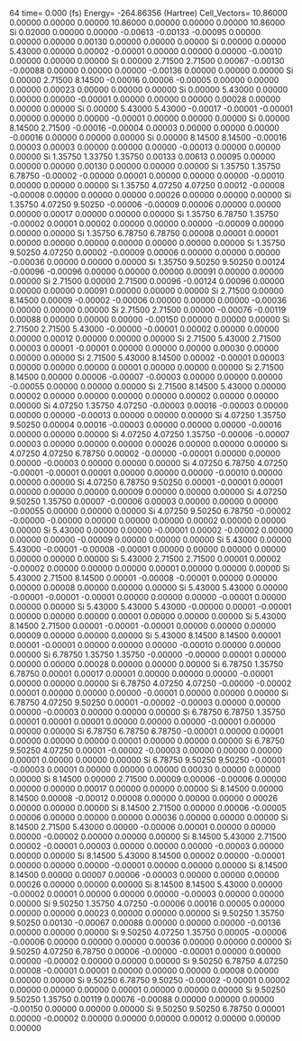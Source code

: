 64 
   time=    0.000 (fs)  Energy= -264.86356 (Hartree) Cell_Vectors= 10.86000  0.00000  0.00000  0.00000 10.86000  0.00000  0.00000  0.00000 10.86000 
  Si    0.02000  0.00000  0.00000  -0.00613 -0.00133 -0.00095  0.00000  0.00000  0.00000   0.00130  0.00000  0.00000  0.00000
  Si    0.00000  0.00000  5.43000   0.00000  0.00002 -0.00001  0.00000  0.00000  0.00000  -0.00010  0.00000  0.00000  0.00000
  Si    0.00000  2.71500  2.71500   0.00067 -0.00130 -0.00088  0.00000  0.00000  0.00000  -0.00136  0.00000  0.00000  0.00000
  Si    0.00000  2.71500  8.14500  -0.00016  0.00006 -0.00005  0.00000  0.00000  0.00000   0.00023  0.00000  0.00000  0.00000
  Si    0.00000  5.43000  0.00000   0.00000  0.00000 -0.00001  0.00000  0.00000  0.00000   0.00028  0.00000  0.00000  0.00000
  Si    0.00000  5.43000  5.43000  -0.00017 -0.00001 -0.00001  0.00000  0.00000  0.00000  -0.00001  0.00000  0.00000  0.00000
  Si    0.00000  8.14500  2.71500  -0.00016 -0.00004  0.00003  0.00000  0.00000  0.00000  -0.00016  0.00000  0.00000  0.00000
  Si    0.00000  8.14500  8.14500  -0.00016  0.00003  0.00003  0.00000  0.00000  0.00000  -0.00013  0.00000  0.00000  0.00000
  Si    1.35750  1.33750  1.35750   0.00133  0.00613  0.00095  0.00000  0.00000  0.00000   0.00130  0.00000  0.00000  0.00000
  Si    1.35750  1.35750  6.78750  -0.00002 -0.00000  0.00001  0.00000  0.00000  0.00000  -0.00010  0.00000  0.00000  0.00000
  Si    1.35750  4.07250  4.07250   0.00012 -0.00008 -0.00008  0.00000  0.00000  0.00000   0.00026  0.00000  0.00000  0.00000
  Si    1.35750  4.07250  9.50250  -0.00006 -0.00009  0.00006  0.00000  0.00000  0.00000   0.00017  0.00000  0.00000  0.00000
  Si    1.35750  6.78750  1.35750  -0.00002  0.00001  0.00002  0.00000  0.00000  0.00000  -0.00009  0.00000  0.00000  0.00000
  Si    1.35750  6.78750  6.78750   0.00008  0.00001  0.00001  0.00000  0.00000  0.00000   0.00000  0.00000  0.00000  0.00000
  Si    1.35750  9.50250  4.07250   0.00002 -0.00009  0.00006  0.00000  0.00000  0.00000  -0.00036  0.00000  0.00000  0.00000
  Si    1.35750  9.50250  9.50250   0.00124 -0.00096 -0.00096  0.00000  0.00000  0.00000   0.00091  0.00000  0.00000  0.00000
  Si    2.71500  0.00000  2.71500   0.00096 -0.00124  0.00096  0.00000  0.00000  0.00000   0.00091  0.00000  0.00000  0.00000
  Si    2.71500  0.00000  8.14500   0.00009 -0.00002 -0.00006  0.00000  0.00000  0.00000  -0.00036  0.00000  0.00000  0.00000
  Si    2.71500  2.71500  0.00000  -0.00076 -0.00119  0.00088  0.00000  0.00000  0.00000  -0.00150  0.00000  0.00000  0.00000
  Si    2.71500  2.71500  5.43000  -0.00000 -0.00001  0.00002  0.00000  0.00000  0.00000   0.00012  0.00000  0.00000  0.00000
  Si    2.71500  5.43000  2.71500   0.00003  0.00001 -0.00001  0.00000  0.00000  0.00000   0.00030  0.00000  0.00000  0.00000
  Si    2.71500  5.43000  8.14500   0.00002 -0.00001  0.00003  0.00000  0.00000  0.00000   0.00001  0.00000  0.00000  0.00000
  Si    2.71500  8.14500  0.00000   0.00006 -0.00007 -0.00003  0.00000  0.00000  0.00000  -0.00055  0.00000  0.00000  0.00000
  Si    2.71500  8.14500  5.43000   0.00000  0.00002  0.00000  0.00000  0.00000  0.00000   0.00002  0.00000  0.00000  0.00000
  Si    4.07250  1.35750  4.07250  -0.00003  0.00016 -0.00003  0.00000  0.00000  0.00000  -0.00013  0.00000  0.00000  0.00000
  Si    4.07250  1.35750  9.50250   0.00004  0.00016 -0.00003  0.00000  0.00000  0.00000  -0.00016  0.00000  0.00000  0.00000
  Si    4.07250  4.07250  1.35750  -0.00006 -0.00007  0.00003  0.00000  0.00000  0.00000   0.00026  0.00000  0.00000  0.00000
  Si    4.07250  4.07250  6.78750   0.00002 -0.00000 -0.00001  0.00000  0.00000  0.00000  -0.00003  0.00000  0.00000  0.00000
  Si    4.07250  6.78750  4.07250  -0.00001 -0.00001  0.00001  0.00000  0.00000  0.00000  -0.00010  0.00000  0.00000  0.00000
  Si    4.07250  6.78750  9.50250   0.00001 -0.00001  0.00001  0.00000  0.00000  0.00000   0.00009  0.00000  0.00000  0.00000
  Si    4.07250  9.50250  1.35750   0.00007 -0.00006  0.00003  0.00000  0.00000  0.00000  -0.00055  0.00000  0.00000  0.00000
  Si    4.07250  9.50250  6.78750  -0.00002 -0.00000 -0.00000  0.00000  0.00000  0.00000   0.00002  0.00000  0.00000  0.00000
  Si    5.43000  0.00000  0.00000  -0.00001  0.00002 -0.00002  0.00000  0.00000  0.00000  -0.00009  0.00000  0.00000  0.00000
  Si    5.43000  0.00000  5.43000  -0.00001 -0.00008 -0.00001  0.00000  0.00000  0.00000   0.00000  0.00000  0.00000  0.00000
  Si    5.43000  2.71500  2.71500   0.00001  0.00002 -0.00002  0.00000  0.00000  0.00000   0.00001  0.00000  0.00000  0.00000
  Si    5.43000  2.71500  8.14500   0.00001 -0.00008 -0.00001  0.00000  0.00000  0.00000   0.00008  0.00000  0.00000  0.00000
  Si    5.43000  5.43000  0.00000  -0.00001 -0.00001 -0.00001  0.00000  0.00000  0.00000  -0.00001  0.00000  0.00000  0.00000
  Si    5.43000  5.43000  5.43000  -0.00000  0.00001 -0.00001  0.00000  0.00000  0.00000   0.00001  0.00000  0.00000  0.00000
  Si    5.43000  8.14500  2.71500   0.00001 -0.00001 -0.00001  0.00000  0.00000  0.00000   0.00009  0.00000  0.00000  0.00000
  Si    5.43000  8.14500  8.14500   0.00001  0.00001 -0.00001  0.00000  0.00000  0.00000  -0.00010  0.00000  0.00000  0.00000
  Si    6.78750  1.35750  1.35750  -0.00000 -0.00000  0.00001  0.00000  0.00000  0.00000   0.00028  0.00000  0.00000  0.00000
  Si    6.78750  1.35750  6.78750   0.00001  0.00017  0.00001  0.00000  0.00000  0.00000  -0.00001  0.00000  0.00000  0.00000
  Si    6.78750  4.07250  4.07250  -0.00000 -0.00002  0.00001  0.00000  0.00000  0.00000  -0.00001  0.00000  0.00000  0.00000
  Si    6.78750  4.07250  9.50250   0.00001 -0.00002 -0.00003  0.00000  0.00000  0.00000  -0.00003  0.00000  0.00000  0.00000
  Si    6.78750  6.78750  1.35750   0.00001  0.00001  0.00001  0.00000  0.00000  0.00000  -0.00001  0.00000  0.00000  0.00000
  Si    6.78750  6.78750  6.78750  -0.00001  0.00000  0.00001  0.00000  0.00000  0.00000   0.00001  0.00000  0.00000  0.00000
  Si    6.78750  9.50250  4.07250   0.00001 -0.00002 -0.00003  0.00000  0.00000  0.00000   0.00001  0.00000  0.00000  0.00000
  Si    6.78750  9.50250  9.50250  -0.00001 -0.00003  0.00001  0.00000  0.00000  0.00000   0.00030  0.00000  0.00000  0.00000
  Si    8.14500  0.00000  2.71500   0.00009  0.00006 -0.00006  0.00000  0.00000  0.00000   0.00017  0.00000  0.00000  0.00000
  Si    8.14500  0.00000  8.14500   0.00008 -0.00012  0.00008  0.00000  0.00000  0.00000   0.00026  0.00000  0.00000  0.00000
  Si    8.14500  2.71500  0.00000   0.00006 -0.00005  0.00006  0.00000  0.00000  0.00000   0.00036  0.00000  0.00000  0.00000
  Si    8.14500  2.71500  5.43000   0.00000 -0.00006  0.00001  0.00000  0.00000  0.00000  -0.00002  0.00000  0.00000  0.00000
  Si    8.14500  5.43000  2.71500   0.00002 -0.00001  0.00003  0.00000  0.00000  0.00000  -0.00003  0.00000  0.00000  0.00000
  Si    8.14500  5.43000  8.14500   0.00002  0.00000 -0.00001  0.00000  0.00000  0.00000  -0.00001  0.00000  0.00000  0.00000
  Si    8.14500  8.14500  0.00000   0.00007  0.00006 -0.00003  0.00000  0.00000  0.00000   0.00026  0.00000  0.00000  0.00000
  Si    8.14500  8.14500  5.43000   0.00000 -0.00002  0.00001  0.00000  0.00000  0.00000  -0.00003  0.00000  0.00000  0.00000
  Si    9.50250  1.35750  4.07250  -0.00006  0.00016  0.00005  0.00000  0.00000  0.00000   0.00023  0.00000  0.00000  0.00000
  Si    9.50250  1.35750  9.50250   0.00130 -0.00067  0.00088  0.00000  0.00000  0.00000  -0.00136  0.00000  0.00000  0.00000
  Si    9.50250  4.07250  1.35750   0.00005 -0.00006 -0.00006  0.00000  0.00000  0.00000   0.00036  0.00000  0.00000  0.00000
  Si    9.50250  4.07250  6.78750   0.00006 -0.00000 -0.00001  0.00000  0.00000  0.00000  -0.00002  0.00000  0.00000  0.00000
  Si    9.50250  6.78750  4.07250   0.00008 -0.00001  0.00001  0.00000  0.00000  0.00000   0.00008  0.00000  0.00000  0.00000
  Si    9.50250  6.78750  9.50250  -0.00002 -0.00001  0.00002  0.00000  0.00000  0.00000   0.00001  0.00000  0.00000  0.00000
  Si    9.50250  9.50250  1.35750   0.00119  0.00076 -0.00088  0.00000  0.00000  0.00000  -0.00150  0.00000  0.00000  0.00000
  Si    9.50250  9.50250  6.78750   0.00001  0.00000 -0.00002  0.00000  0.00000  0.00000   0.00012  0.00000  0.00000  0.00000
